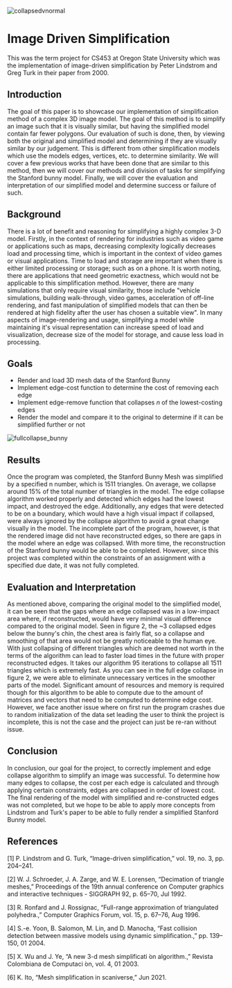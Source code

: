 
![collapsedvnormal](https://user-images.githubusercontent.com/2405036/161212593-a016f5f9-2be0-4ef6-abca-198fdd9e0814.png)

# Image Driven Simplification

This was the term project for CS453 at Oregon State University which was the implementation of image-driven simplification by Peter Lindstrom and Greg Turk in their paper from 2000.

## Introduction

The goal of this paper is to showcase our implementation of simplification method of a complex 3D image model. The goal of this method is to simplify an image such that it is visually similar, but having the simplified model contain far fewer polygons. Our evaluation of such is done, then, by viewing both the original and simplified model and determining if they are visually similar by our judgement. This is different from other simplification models which use the models edges, vertices, etc. to determine similarity.
We will cover a few previous works that have been done that are similar to this method, then we will cover our methods and division of tasks for simplifying the Stanford bunny model. Finally, we will cover the evaluation and interpretation of our simplified model and determine success or failure of such.

## Background

There is a lot of benefit and reasoning for simplifying a highly complex 3-D model. Firstly, in the context of rendering for industries such as video game or applications such as maps, decreasing complexity logically decreases load and processing time, which is important in the context of video games or visual applications. Time to load and storage are important when there is either limited processing or storage; such as on a phone.
It is worth noting, there are applications that need geometric exactness, which would not be applicable to this simplification method. However, there are many simulations that only require visual similarity, those include "vehicle simulations, building walk-through, video games, acceleration of off-line rendering, and fast manipulation of simplified models that can then be rendered at high fidelity after the user has chosen a suitable view". In many aspects of image-rendering and usage, simplifying a model while maintaining it's visual representation can increase speed of load and visualization, decrease size of the model for storage, and cause less load in processing.

## Goals

- Render and load 3D mesh data of the Stanford Bunny
- Implement edge-cost function to determine the cost of removing each edge
- Implement edge-remove function that collapses *n* of the lowest-costing edges
- Render the model and compare it to the original to determine if it can be simplified further or not

![fullcollapse_bunny](https://user-images.githubusercontent.com/2405036/161212657-66efa3ce-4959-4d4b-a2c1-301d95c04b3c.png)

## Results

Once the program was completed, the Stanford Bunny Mesh was simplified by a specified n number, which is 1511 triangles. On average, we collapse around 15% of the total number of triangles in the model. The edge collapse algorithm worked properly and detected which edges had the lowest impact, and destroyed the edge. Additionally, any edges that were detected to be on a boundary, which would have a high visual impact if collapsed, were always ignored by the collapse algorithm to avoid a great change visually in the model. The incomplete part of the program, however, is that the rendered image did not have reconstructed edges, so there are gaps in the model where an edge was collapsed. With more time, the reconstruction of the Stanford bunny would be able to be completed. However, since this project was completed within the constraints of an assignment with a specified due date, it was not fully completed.

## Evaluation and Interpretation

As mentioned above, comparing the original model to the simplified model, it can be seen that the gaps where an edge collapsed was in a low-impact area where, if reconstructed, would have very minimal visual difference compared to the original model. Seen in figure 2, the ~3 collapsed edges below the bunny's chin, the chest area is fairly flat, so a collapse and smoothing of that area would not be greatly noticeable to the human eye. With just collapsing of different triangles which are deemed not worth in the terms of the algorithm can lead to faster load times in the future with proper reconstructed edges. It takes our algorithm 95 iterations to collapse all 1511 triangles which is extremely fast. As you can see in the full edge collapse in figure 2, we were able to eliminate unnecessary vertices in the smoother parts of the model. Significant amount of resources and memory is required though for this algorithm to be able to compute due to the amount of matrices and vectors that need to be computed to determine edge cost. However, we face another issue where on first run the program crashes due to random initialization of the data set leading the user to think the project is incomplete, this is not the case and the project can just be re-ran without issue.

## Conclusion

In conclusion, our goal for the project, to correctly implement and edge collapse algorithm to simplify an image was successful. To determine how many edges to collapse, the cost per each edge is calculated and through applying certain constraints, edges are collapsed in order of lowest cost. The final rendering of the model with simplified and re-constructed edges was not completed, but we hope to be able to apply more concepts from Lindstrom and Turk's paper to be able to fully render a simplified Stanford Bunny model.

## References

[1] P. Lindstrom and G. Turk, “Image-driven simplification,” vol. 19, no. 3,
pp. 204–241.

[2] W. J. Schroeder, J. A. Zarge, and W. E. Lorensen, “Decimation of triangle
meshes,” Proceedings of the 19th annual conference on Computer graphics
and interactive techniques - SIGGRAPH 92, p. 65–70, Jul 1992.

[3] R. Ronfard and J. Rossignac, “Full-range approximation of triangulated
polyhedra.,” Computer Graphics Forum, vol. 15, p. 67–76, Aug 1996.

[4] S.-e. Yoon, B. Salomon, M. Lin, and D. Manocha, “Fast collision detection
between massive models using dynamic simplification.,” pp. 139–150, 01
2004.

[5] X. Wu and J. Ye, “A new 3-d mesh simplificati  ́on algorithm.,” Revista
Colombiana de Computaci ́on, vol. 4, 01 2003.

[6] K. Ito, “Mesh simplification in scaniverse,” Jun 2021.
